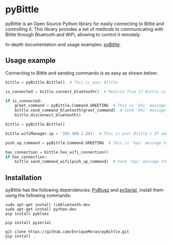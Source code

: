 # pyBittle

pyBittle is an Open Source Python library for easily connecting to Bittle and controlling it.
This library provides a set of methods to communicating with Bittle through Bluetooth and WiFi, allowing to control it remotely.

In-depth documentation and usage examples: [pyBittle](https://enriquemoran95.gitbook.io/pybittle/).


## Usage example

Connecting to Bittle and sending commands is as easy as shown below:

```python
bittle = pyBittle.Bittle()  # This is your Bittle

is_connected = bittle.connect_bluetooth()  # Returns True if Bittle is connected to your computer

if is_connected:
    greet_command = pyBittle.Command.GREETING  # This is 'khi' message to be sent
    bittle.send_command_bluetooth(greet_command)  # Send 'khi' message through Bluetooth
    bittle.disconnect_bluetooth()
```

```python
bittle = pyBittle.Bittle()

bittle.wifiManager.ip = '192.168.1.241'  # This is your Bittle's IP address

push_up_command = pyBittle.Command.GREETING  # This is 'kpu' message to be sent

has_connection = bittle.has_wifi_connection()
if has_connection:
    bittle.send_command_wifi(push_up_command)  # Send 'kpu' message through WiFi
```

## Installation

pyBittle has the following dependencies: [PyBluez](https://github.com/pybluez/pybluez) and [pySerial](https://github.com/pyserial/pyserial), install them using the following commands:

```
sudo apt-get install libbluetooth-dev
sudo apt-get install python-dev
pip install pybluez

pip install pyserial

git clone https://github.com/EnriqueMoran/pyBittle.git
pip install .
```